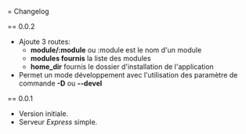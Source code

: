 = Changelog

== 0.0.2
 - Ajoute 3 routes:
   - __module/:module__ ou :module est le nom d'un module
   - __modules fournis__ la liste des modules
   - __home_dir__ fournis le dossier d'installation de l'application
 - Permet un mode développement avec l'utilisation des paramètre de commande __-D__ ou __--devel__

== 0.0.1
 - Version initiale.
 - Serveur *Express* simple.